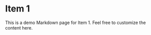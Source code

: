 <!-- item1.md -->

# Item 1

This is a demo Markdown page for Item 1.
Feel free to customize the content here.
